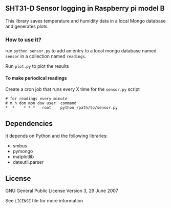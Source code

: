 ## SHT31-D Sensor logging in Raspberry pi model B

This library saves temperature and humidity data in a local Mongo database and generates plots.

### How to use it?

run `python sensor.py` to add an entry to a local mongo database named `sensor` in a collection named `readings`.

Run `plot.py` to plot the results

#### To make periodical readings

Create a cron job that runs every X time for the `sensor.py` script

```
# for readings every minute
# m h dom mon dow user	command
*  *	* * *	root    python /path/to/sensor.py
```

## Dependencies

It depends on Python and the following libraries:
- smbus
- pymongo
- matplotlib
- dateutil.parser

## License

GNU General Public License Version 3, 29 June 2007

See `LICENSE` file for more information
